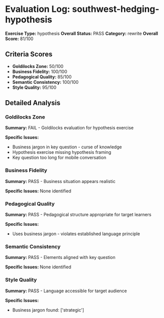 # Evaluation Log: southwest-hedging-hypothesis

**Exercise Type:** hypothesis
**Overall Status:** PASS
**Category:** rewrite
**Overall Score:** 81/100

## Criteria Scores

- **Goldilocks Zone:** 50/100
- **Business Fidelity:** 100/100
- **Pedagogical Quality:** 85/100
- **Semantic Consistency:** 100/100
- **Style Quality:** 95/100

## Detailed Analysis

### Goldilocks Zone
**Summary:** FAIL - Goldilocks evaluation for hypothesis exercise

**Specific Issues:**
- Business jargon in key question - curse of knowledge
- Hypothesis exercise missing hypothesis framing
- Key question too long for mobile conversation

### Business Fidelity
**Summary:** PASS - Business situation appears realistic

**Specific Issues:** None identified

### Pedagogical Quality
**Summary:** PASS - Pedagogical structure appropriate for target learners

**Specific Issues:**
- Uses business jargon - violates established language principle

### Semantic Consistency
**Summary:** PASS - Elements aligned with key question

**Specific Issues:** None identified

### Style Quality
**Summary:** PASS - Language accessible for target audience

**Specific Issues:**
- Business jargon found: ['strategic']

